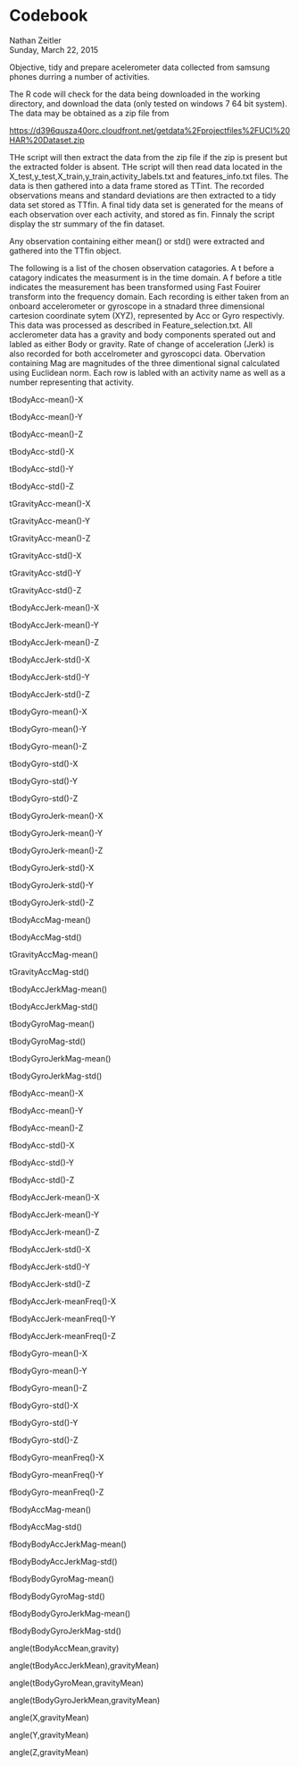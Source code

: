 # Codebook
Nathan Zeitler  
Sunday, March 22, 2015  

Objective, tidy and prepare acelerometer data collected from samsung phones durring a number of activities.  

The R code will check for the data being downloaded in the working directory, and download the data (only tested on windows 7 64 bit system).  The data may be obtained as a zip file from 

https://d396qusza40orc.cloudfront.net/getdata%2Fprojectfiles%2FUCI%20HAR%20Dataset.zip

THe script will then extract the data from the zip file if the zip is present but the extracted folder is absent.  THe script will then read data located in the X_test,y_test,X_train,y_train,activity_labels.txt and features_info.txt files.  The data is then gathered into a data frame stored as TTint.    The recorded observations means and standard deviations are then extracted to a tidy data set stored as TTfin.  A final tidy data set is generated for the means of each observation over each activity, and stored as fin.  Finnaly the script display the str summary of the fin dataset.


Any observation containing either mean() or std() were extracted and gathered into the TTfin object.

The following is a list of the chosen observation catagories.  A t before a catagory indicates the measurment is in the time domain.  A f before a title indicates the measurement has been transformed using Fast Fouirer transform into the frequency domain. Each recording is either taken from an onboard accelerometer or gyroscope in a stnadard three dimensional cartesion coordinate sytem (XYZ), represented by Acc or Gyro  respectivly. This data was processed as described in Feature_selection.txt.  All acclerometer data has a gravity and body components sperated out and labled as either Body or gravity.  Rate of change of acceleration (Jerk) is also recorded for both accelrometer and gyroscopci data. Obervation containing Mag are magnitudes of the three dimentional signal calculated using Euclidean norm.  Each row is labled with an activity name as well as a number representing that activity.

tBodyAcc-mean()-X

tBodyAcc-mean()-Y

tBodyAcc-mean()-Z

tBodyAcc-std()-X

tBodyAcc-std()-Y

tBodyAcc-std()-Z

tGravityAcc-mean()-X

tGravityAcc-mean()-Y

tGravityAcc-mean()-Z

tGravityAcc-std()-X

tGravityAcc-std()-Y

tGravityAcc-std()-Z

tBodyAccJerk-mean()-X

tBodyAccJerk-mean()-Y

tBodyAccJerk-mean()-Z

tBodyAccJerk-std()-X

tBodyAccJerk-std()-Y

tBodyAccJerk-std()-Z

tBodyGyro-mean()-X

tBodyGyro-mean()-Y

tBodyGyro-mean()-Z

tBodyGyro-std()-X

tBodyGyro-std()-Y

tBodyGyro-std()-Z

tBodyGyroJerk-mean()-X

tBodyGyroJerk-mean()-Y

tBodyGyroJerk-mean()-Z

tBodyGyroJerk-std()-X

tBodyGyroJerk-std()-Y

tBodyGyroJerk-std()-Z

tBodyAccMag-mean()

tBodyAccMag-std()

tGravityAccMag-mean()

tGravityAccMag-std()

tBodyAccJerkMag-mean()

tBodyAccJerkMag-std()

tBodyGyroMag-mean()

tBodyGyroMag-std()

tBodyGyroJerkMag-mean()

tBodyGyroJerkMag-std()

fBodyAcc-mean()-X

fBodyAcc-mean()-Y

fBodyAcc-mean()-Z

fBodyAcc-std()-X

fBodyAcc-std()-Y

fBodyAcc-std()-Z

fBodyAccJerk-mean()-X

fBodyAccJerk-mean()-Y

fBodyAccJerk-mean()-Z

fBodyAccJerk-std()-X

fBodyAccJerk-std()-Y

fBodyAccJerk-std()-Z

fBodyAccJerk-meanFreq()-X

fBodyAccJerk-meanFreq()-Y

fBodyAccJerk-meanFreq()-Z

fBodyGyro-mean()-X

fBodyGyro-mean()-Y

fBodyGyro-mean()-Z

fBodyGyro-std()-X

fBodyGyro-std()-Y

fBodyGyro-std()-Z

fBodyGyro-meanFreq()-X

fBodyGyro-meanFreq()-Y

fBodyGyro-meanFreq()-Z

fBodyAccMag-mean()

fBodyAccMag-std()

fBodyBodyAccJerkMag-mean()

fBodyBodyAccJerkMag-std()

fBodyBodyGyroMag-mean()

fBodyBodyGyroMag-std()

fBodyBodyGyroJerkMag-mean()

fBodyBodyGyroJerkMag-std()

angle(tBodyAccMean,gravity)

angle(tBodyAccJerkMean),gravityMean)

angle(tBodyGyroMean,gravityMean)

angle(tBodyGyroJerkMean,gravityMean)

angle(X,gravityMean)

angle(Y,gravityMean)

angle(Z,gravityMean)
